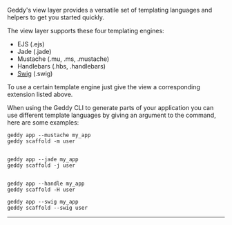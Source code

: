 Geddy's view layer provides a versatile set of templating languages and helpers to get you started quickly.

The view layer supports these four templating engines:

+ EJS (.ejs)
+ Jade (.jade)
+ Mustache (.mu, .ms, .mustache)
+ Handlebars (.hbs, .handlebars)
+ [Swig](http://paularmstrong.github.io/swig/) (.swig)

To use a certain template engine just give the view a corresponding extension listed above.

When using the Geddy CLI to generate parts of your application you can use different template languages by giving an argument to the command, here are some examples:

```
geddy app --mustache my_app
geddy scaffold -m user


geddy app --jade my_app
geddy scaffold -j user


geddy app --handle my_app
geddy scaffold -H user

geddy app --swig my_app
geddy scaffold --swig user
```

* * *

